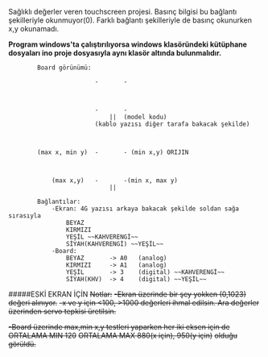 Sağlıklı değerler veren touchscreen projesi.
Basınç bilgisi bu bağlantı şekilleriyle okunmuyor(0). Farklı bağlantı şekilleriyle de basınç okunurken x,y okunamadı.

__Program windows'ta çalıştırılıyorsa windows klasöründeki kütüphane dosyaları ino proje dosyasıyla aynı klasör altında bulunmalıdır.__


			Board görünümü:

							-		-



							-		-
								||	(model kodu)
							(kablo yazısı diğer tarafa bakacak şekilde)



			(max x, min y)	-		- (min x,y) ORIJIN



				(max x,y)	-		-(min x, max y)
								||

			Bağlantılar:
				-Ekran: 4G yazısı arkaya bakacak şekilde soldan sağa sırasıyla
					BEYAZ
					KIRMIZI
					YEŞİL ~~KAHVERENGİ~~
					SİYAH(KAHVERENGİ) ~~YEŞİL~~
				-Board:
					BEYAZ 		-> A0	(analog)
					KIRMIZI 	-> A1	(analog)
					YEŞİL 		-> 3	(digital) ~~KAHVERENGİ~~
					SİYAH(KHV)	-> 4	(digital) ~~YEŞİL~~


#####ESKİ EKRAN İÇİN
~~Notlar:~~
~~-Ekran üzerinde bir şey yokken (0,1023) değeri alınıyor.~~
~~-x ve y için <100, >1000 değerleri ihmal edilsin. Ara değerler üzerinden servo tepkisi üretilsin.~~

~~-Board üzerinde max,min x,y testleri yaparken her iki eksen için de~~
	~~ORTALAMA MIN 120~~
	~~ORTALAMA MAX 880(x için), 950(y için)~~
~~olduğu görüldü.~~

